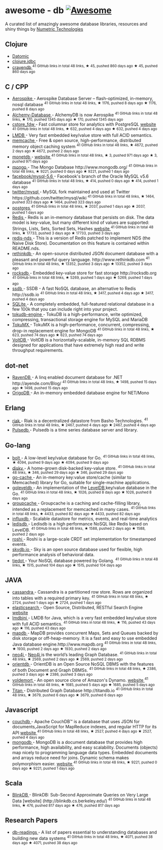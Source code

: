 <h1>
 ﻿awesome - db
 <a href="https://github.com/sindresorhus/awesome">
  <img alt="Awesome" src="https://cdn.rawgit.com/sindresorhus/awesome/d7305f38d29fed78fa85652e3a63e154dd8e8829/media/badge.svg"/>
 </a>
</h1>
<p>
 A curated list of amazingly awesome database libraries, resources and shiny things by
 <a href="https://www.numetriclabz.com/">
  Numetric Technologies
 </a>
</p>
<h2>
 Clojure
</h2>
<ul>
 <li>
  <a href="http://www.datomic.com/">
   Datomic
  </a>
 </li>
 <li>
  <a href="https://github.com/niwibe/clojure.jdbc">
   clojure.jdbc
  </a>
 </li>
 <li>
  <a href="https://github.com/robashton/cravendb">
   cravendb
  </a>
  <sup>
   41 GitHub links in total 48 links, ★ 45, pushed 860 days ago
  </sup>
  <sup>
   &#9733 45, pushed 860 days ago
  </sup>
 </li>
</ul>
<h2>
 C / CPP
</h2>
<ul>
 <li>
  <a href="https://github.com/aerospike/aerospike-server">
   Aerospike
  </a>
  - Aerospike Database Server – flash-optimized, in-memory, nosql database
  <sup>
   41 GitHub links in total 48 links, ★ 1176, pushed 8 days ago
  </sup>
  <sup>
   &#9733 1176, pushed 8 days ago
  </sup>
 </li>
 <li>
  <a href="https://github.com/JakSprats/Alchemy-Database">
   Alchemy-Database
  </a>
  - AlchemyDB is now Aerospike
  <sup>
   41 GitHub links in total 48 links, ★ 170, pushed 1345 days ago
  </sup>
  <sup>
   &#9733 170, pushed 1345 days ago
  </sup>
 </li>
 <li>
  <a href="https://github.com/citusdata/cstore_fdw">
   cstore_fdw
  </a>
  - Fast columnar store for analytics with PostgreSQL
  <a href="http://citusdata.github.io/cstore_fdw/">
   website
  </a>
  <sup>
   41 GitHub links in total 48 links, ★ 632, pushed 4 days ago
  </sup>
  <sup>
   &#9733 632, pushed 4 days ago
  </sup>
 </li>
 <li>
  <a href="http://symas.com/mdb/">
   LMDB
  </a>
  - Very fast embedded key/value store with full ACID semantics.
 </li>
 <li>
  <a href="https://github.com/memcached/memcached">
   memcache
  </a>
  - Free & open source, high-performance, distributed memory object caching system
  <sup>
   41 GitHub links in total 48 links, ★ 4672, pushed 2 days ago
  </sup>
  <sup>
   &#9733 4672, pushed 2 days ago
  </sup>
 </li>
 <li>
  <a href="https://github.com/snaga/monetdb">
   monetdb
  </a>
  -
  <a href="https://www.monetdb.org/">
   website
  </a>
  <sup>
   41 GitHub links in total 48 links, ★ 3, pushed 971 days ago
  </sup>
  <sup>
   &#9733 3, pushed 971 days ago
  </sup>
 </li>
 <li>
  <a href="https://github.com/mongodb/mongo">
   mongo
  </a>
  - The Mongo Database http://www.mongodb.org/
  <sup>
   41 GitHub links in total 48 links, ★ 9221, pushed 0 days ago
  </sup>
  <sup>
   &#9733 9221, pushed 1 days ago
  </sup>
 </li>
 <li>
  <a href="https://github.com/facebook/mysql-5.6">
   facebook/mysql-5.6
  </a>
  - Facebook's branch of the Oracle MySQL v5.6 database
  <sup>
   41 GitHub links in total 48 links, ★ 414, pushed 0 days ago
  </sup>
  <sup>
   &#9733 414, pushed 1 days ago
  </sup>
 </li>
 <li>
  <a href="https://github.com/twitter/mysql">
   twitter/mysql
  </a>
  - MySQL fork maintained and used at Twitter https://github.com/twitter/mysql/wiki
  <sup>
   41 GitHub links in total 48 links, ★ 1464, pushed 323 days ago
  </sup>
  <sup>
   &#9733 1464, pushed 323 days ago
  </sup>
 </li>
 <li>
  <a href="https://github.com/postgres/postgres">
   postgres
  </a>
  <sup>
   41 GitHub links in total 48 links, ★ 2037, pushed 1 days ago
  </sup>
  <sup>
   &#9733 2037, pushed 1 days ago
  </sup>
 </li>
 <li>
  <a href="https://github.com/antirez/redis">
   Redis
  </a>
  - Redis is an in-memory database that persists on disk. The data model is key-value, but many different kind of values are supported: Strings, Lists, Sets, Sorted Sets, Hashes
  <a href="http://redis.io">
   website
  </a>
  <sup>
   41 GitHub links in total 48 links, ★ 17733, pushed 3 days ago
  </sup>
  <sup>
   &#9733 17733, pushed 3 days ago
  </sup>
 </li>
 <li>
  <a href="https://github.com/mpalmer/redis/tree/nds-2.6">
   redis-nds
  </a>
  - This is a version of Redis patched to implement NDS (the Naive Disk Store). Documentation on this feature is contained within README.nds.
 </li>
 <li>
  <a href="https://github.com/rethinkdb/rethinkdb">
   rethinkdb
  </a>
  - An open-source distributed JSON document database with a pleasant and powerful query language. http://www.rethinkdb.com
  <sup>
   41 GitHub links in total 48 links, ★ 13352, pushed 3 days ago
  </sup>
  <sup>
   &#9733 13352, pushed 3 days ago
  </sup>
 </li>
 <li>
  <a href="https://github.com/facebook/rocksdb">
   rocksdb
  </a>
  - Embedded key-value store for fast storage http://rocksdb.org
  <sup>
   41 GitHub links in total 48 links, ★ 5269, pushed 1 days ago
  </sup>
  <sup>
   &#9733 5269, pushed 1 days ago
  </sup>
 </li>
 <li>
  <a href="https://github.com/ideawu/ssdb">
   ssdb
  </a>
  - SSDB - A fast NoSQL database, an alternative to Redis http://ssdb.io
  <sup>
   41 GitHub links in total 48 links, ★ 3417, pushed 4 days ago
  </sup>
  <sup>
   &#9733 3417, pushed 4 days ago
  </sup>
 </li>
 <li>
  <a href="http://www.sqlite.org/">
   SQLite
  </a>
  - A completely embedded, full-featured relational database in a few 100k that you can include right into your project.
 </li>
 <li>
  <a href="https://github.com/Tokutek/tokudb-engine">
   tokudb-engine
  </a>
  - TokuDB is a high-performance, write optimized, compressing, transactional storage engine for MySQL and MariaDB
 </li>
 <li>
  <a href="https://github.com/Tokutek/mongo">
   TokuMX
  </a>
  - TokuMX is a high-performance, concurrent, compressing, drop-in replacement engine for MongoDB
  <sup>
   41 GitHub links in total 48 links, ★ 623, pushed 74 days ago
  </sup>
  <sup>
   &#9733 623, pushed 74 days ago
  </sup>
 </li>
 <li>
  <a href="https://github.com/VoltDB/voltdb/">
   VoltDB
  </a>
  - VoltDB is a horizontally-scalable, in-memory SQL RDBMS designed for applications that have extremely high read and write throughput requirements.
 </li>
</ul>
<h2>
 dot-net
</h2>
<ul>
 <li>
  <a href="https://github.com/ravendb/ravendb">
   RavenDB
  </a>
  - A linq enabled document database for .NET http://ayende.com/Blog/
  <sup>
   41 GitHub links in total 48 links, ★ 1498, pushed 15 days ago
  </sup>
  <sup>
   &#9733 1498, pushed 15 days ago
  </sup>
 </li>
 <li>
  <a href="http://dev.origodb.com">
   OrigoDB
  </a>
  - An in-memory embedded database engine for NET/Mono
 </li>
</ul>
<h2>
 Erlang
</h2>
<ul>
 <li>
  <a href="https://github.com/basho/riak">
   riak
  </a>
  - Riak is a decentralized datastore from Basho Technologies.
  <sup>
   41 GitHub links in total 48 links, ★ 2467, pushed 4 days ago
  </sup>
  <sup>
   &#9733 2467, pushed 4 days ago
  </sup>
 </li>
 <li>
  <a href="http://pulsedb.io">
   Pulsedb
  </a>
  - Pulsedb is a time series database server and library.
 </li>
</ul>
<h2>
 Go-lang
</h2>
<ul>
 <li>
  <a href="https://github.com/boltdb/bolt">
   bolt
  </a>
  - A low-level key/value database for Go.
  <sup>
   41 GitHub links in total 48 links, ★ 4094, pushed 9 days ago
  </sup>
  <sup>
   &#9733 4094, pushed 9 days ago
  </sup>
 </li>
 <li>
  <a href="https://github.com/peterbourgon/diskv">
   diskv
  </a>
  - A home-grown disk-backed key-value store.
  <sup>
   41 GitHub links in total 48 links, ★ 346, pushed 29 days ago
  </sup>
  <sup>
   &#9733 346, pushed 29 days ago
  </sup>
 </li>
 <li>
  <a href="https://github.com/pmylund/go-cache">
   go-cache
  </a>
  - An in-memory key:value store/cache (similar to Memcached) library for Go, suitable for single-machine applications.
 </li>
 <li>
  <a href="https://github.com/syndtr/goleveldb">
   goleveldb
  </a>
  - An implementation of the
  <a href="https://code.google.com/p/leveldb/">
   LevelDB
  </a>
  key/value database in the Go.
  <sup>
   41 GitHub links in total 48 links, ★ 1026, pushed 8 days ago
  </sup>
  <sup>
   &#9733 1026, pushed 8 days ago
  </sup>
 </li>
 <li>
  <a href="https://github.com/golang/groupcache">
   groupcache
  </a>
  - Groupcache is a caching and cache-filling library, intended as a replacement for memcached in many cases.
  <sup>
   41 GitHub links in total 48 links, ★ 4433, pushed 82 days ago
  </sup>
  <sup>
   &#9733 4433, pushed 82 days ago
  </sup>
 </li>
 <li>
  <a href="https://github.com/influxdb/influxdb">
   influxdb
  </a>
  - Scalable datastore for metrics, events, and real-time analytics
 </li>
 <li>
  <a href="https://github.com/siddontang/ledisdb">
   ledisdb
  </a>
  - Ledisdb is a high performance NoSQL like Redis based on LevelDB.
  <sup>
   41 GitHub links in total 48 links, ★ 1588, pushed 2 days ago
  </sup>
  <sup>
   &#9733 1588, pushed 2 days ago
  </sup>
 </li>
 <li>
  <a href="https://github.com/soundcloud/roshi/">
   roshi
  </a>
  - Roshi is a large-scale CRDT set implementation for timestamped events.
 </li>
 <li>
  <a href="https://github.com/skydb/sky">
   skydb.io
  </a>
  - Sky is an open source database used for flexible, high performance analysis of behavioral data.
 </li>
 <li>
  <a href="https://github.com/HouzuoGuo/tiedot">
   tiedot
  </a>
  - Your NoSQL database powered by Golang.
  <sup>
   41 GitHub links in total 48 links, ★ 1515, pushed 104 days ago
  </sup>
  <sup>
   &#9733 1515, pushed 104 days ago
  </sup>
 </li>
</ul>
<h2>
 JAVA
</h2>
<ul>
 <li>
  <a href="https://github.com/apache/cassandra">
   cassandra
  </a>
  - Cassandra is a partitioned row store. Rows are organized into tables with a required primary key.
  <sup>
   41 GitHub links in total 48 links, ★ 2724, pushed 1 days ago
  </sup>
  <sup>
   &#9733 2724, pushed 1 days ago
  </sup>
 </li>
 <li>
  <a href="https://github.com/elasticsearch/elasticsearch">
   elasticsearch
  </a>
  - Open Source, Distributed, RESTful Search Engine
  <a href="http://elasticsearch.org">
   website
  </a>
 </li>
 <li>
  <a href="https://github.com/deephacks/lmdbjni">
   lmdbjni
  </a>
  - LMDB for Java, which is a very fast embedded key/value store with full ACID semantics.
  <sup>
   41 GitHub links in total 48 links, ★ 116, pushed 43 days ago
  </sup>
  <sup>
   &#9733 116, pushed 43 days ago
  </sup>
 </li>
 <li>
  <a href="https://github.com/jankotek/MapDB">
   mapdb
  </a>
  - MapDB provides concurrent Maps, Sets and Queues backed by disk storage or off-heap-memory. It is a fast and easy to use embedded Java database engine.http://www.mapdb.org
  <sup>
   41 GitHub links in total 48 links, ★ 1930, pushed 2 days ago
  </sup>
  <sup>
   &#9733 1930, pushed 2 days ago
  </sup>
 </li>
 <li>
  <a href="https://github.com/neo4j/neo4j">
   neo4j
  </a>
  -
  <a href="http://neo4j.org">
   Neo4j
  </a>
  is the world’s leading Graph Database.
  <sup>
   41 GitHub links in total 48 links, ★ 2569, pushed 2 days ago
  </sup>
  <sup>
   &#9733 2569, pushed 2 days ago
  </sup>
 </li>
 <li>
  <a href="https://github.com/orientechnologies/orientdb">
   orientdb
  </a>
  - OrientDB is an Open Source NoSQL DBMS with the features of both Document and Graph DBMSs.
  <sup>
   41 GitHub links in total 48 links, ★ 2386, pushed 3 days ago
  </sup>
  <sup>
   &#9733 2386, pushed 3 days ago
  </sup>
 </li>
 <li>
  <a href="https://github.com/voldemort/voldemort">
   voldemort
  </a>
  - An open source clone of Amazon's Dynamo.
  <a href="http://project-voldemort.com">
   website
  </a>
  <sup>
   41 GitHub links in total 48 links, ★ 1685, pushed 5 days ago
  </sup>
  <sup>
   &#9733 1685, pushed 5 days ago
  </sup>
 </li>
 <li>
  <a href="https://github.com/thinkaurelius/titan">
   Titan
  </a>
  - Distributed Graph Database http://titandb.io
  <sup>
   41 GitHub links in total 48 links, ★ 3679, pushed 6 days ago
  </sup>
  <sup>
   &#9733 3679, pushed 6 days ago
  </sup>
 </li>
</ul>
<h2>
 Javascript
</h2>
<ul>
 <li>
  <a href="https://github.com/apache/couchdb">
   couchdb
  </a>
  - Apache CouchDB™ is a database that uses JSON for documents,JavaScript for MapReduce indexes, and regular HTTP for its API
  <a href="http://couchdb.apache.org/">
   website
  </a>
  <sup>
   41 GitHub links in total 48 links, ★ 2527, pushed 4 days ago
  </sup>
  <sup>
   &#9733 2527, pushed 4 days ago
  </sup>
 </li>
 <li>
  <a href="https://github.com/mongodb/mongo">
   mongodb
  </a>
  - MongoDB is a document database that provides high performance, high availability, and easy scalability. Documents (objects) map nicely to programming language data types. Embedded documents and arrays reduce need for joins. Dynamic schema makes polymorphism easier.
  <a href="https://www.mongodb.org/">
   website
  </a>
  <sup>
   41 GitHub links in total 48 links, ★ 9221, pushed 0 days ago
  </sup>
  <sup>
   &#9733 9221, pushed 1 days ago
  </sup>
 </li>
</ul>
<h2>
 Scala
</h2>
<ul>
 <li>
  <a href="https://github.com/sameeragarwal/blinkdb">
   BlinkDB
  </a>
  - BlinkDB: Sub-Second Approximate Queries on Very Large Data [website]    (http://blinkdb.cs.berkeley.edu/)
  <sup>
   41 GitHub links in total 48 links, ★ 476, pushed 817 days ago
  </sup>
  <sup>
   &#9733 476, pushed 817 days ago
  </sup>
 </li>
</ul>
<h2>
 Research Papers
</h2>
<ul>
 <li>
  <a href="https://github.com/rxin/db-readings">
   db-readings
  </a>
  - A list of papers essential to understanding databases and building new data systems
  <sup>
   41 GitHub links in total 48 links, ★ 4071, pushed 38 days ago
  </sup>
  <sup>
   &#9733 4071, pushed 38 days ago
  </sup>
 </li>
</ul>
